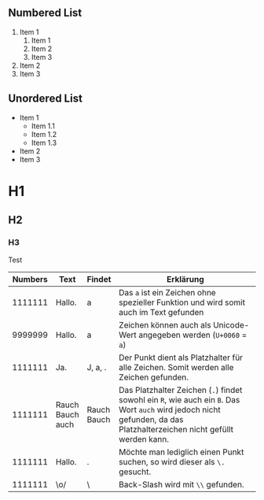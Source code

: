 ## Numbered List

1. Item 1
    1. Item 1
    2. Item 2
    3. Item 3
2. Item 2
3. Item 3

## Unordered List

- Item 1
    - Item 1.1
    - Item 1.2
    - Item 1.3
- Item 2
- Item 3

# H1
## H2
### H3

Test


| Numbers    | Text                     | Findet          | Erklärung                                                                                                                                                       |
|----------|--------------------------|-----------------|-----------------------------------------------------------------------------------------------------------------------------------------------------------------|
| 1111111 | Hallo.                   | a               | Das `a` ist ein Zeichen ohne spezieller Funktion und wird somit auch im Text gefunden                                                                             |
| 9999999 | Hallo.                   | a               | Zeichen können auch als Unicode-Wert angegeben werden (`U+0060` = `a`)                                                                                              |
| 1111111 | Ja.                      | J, a, .   | Der Punkt dient als Platzhalter für alle Zeichen. Somit werden alle Zeichen gefunden.                                                                           |
| 1111111 | Rauch<br/>Bauch<br/>auch | Rauch<br/>Bauch | Das Platzhalter Zeichen (`.`) findet sowohl ein `R`, wie auch ein `B`. Das Wort `auch` wird jedoch nicht gefunden, da das Platzhalterzeichen nicht gefüllt werden kann. |
| 1111111 | Hallo.                   | .               | Möchte man lediglich einen Punkt suchen, so wird dieser als `\.` gesucht.                                                                                         |
| 1111111 | \o/                      | \               | Back-Slash wird mit `\\` gefunden.                                                                                                                                |
